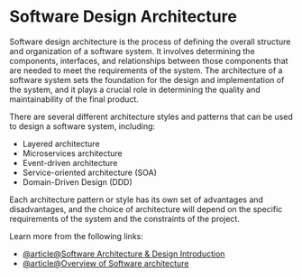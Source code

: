# Software Design Architecture

Software design architecture is the process of defining the overall structure and organization of a software system. It involves determining the components, interfaces, and relationships between those components that are needed to meet the requirements of the system. The architecture of a software system sets the foundation for the design and implementation of the system, and it plays a crucial role in determining the quality and maintainability of the final product.

There are several different architecture styles and patterns that can be used to design a software system, including:

- Layered architecture
- Microservices architecture
- Event-driven architecture
- Service-oriented architecture (SOA)
- Domain-Driven Design (DDD)

Each architecture pattern or style has its own set of advantages and disadvantages, and the choice of architecture will depend on the specific requirements of the system and the constraints of the project.

Learn more from the following links:

- [@article@Software Architecture & Design Introduction](https://www.tutorialspoint.com/software_architecture_design/introduction.htm)
- [@article@Overview of Software architecture](https://en.wikipedia.org/wiki/Software_architecture)
